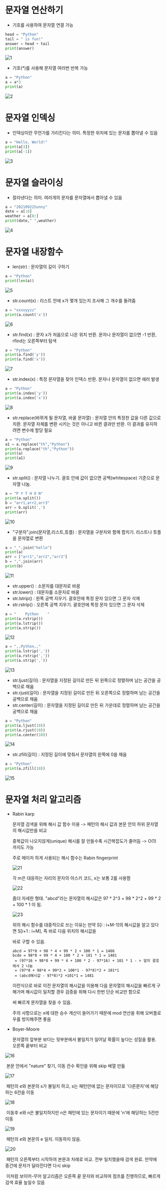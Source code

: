 # 문자열 연산하기

- 기호를 사용하여 문자열 연결 가능

```python
head = "Python"
tail = " is fun!"
answer = head + tail
print(answer)
```

![1](https://user-images.githubusercontent.com/44665707/134286606-a375c0c8-9e43-4516-be74-aac7be045d25.PNG)

- 기호(*)를 사용해 문자열 여러번 반복 가능

```python
a = "Python"
a = a*3
print(a)
```

![2](https://user-images.githubusercontent.com/44665707/134286708-e840a633-9004-4bcf-8bb7-cb0efe12e458.PNG)

# 문자열 인덱싱

- 인덱싱이란 무언가를 가리킨다는 의미. 특정한 위치에 있는 문자를 뽑아낼 수 있음

```python
a = "Hello, World!"
print(a[3])
print(a[-1])
```

![3](https://user-images.githubusercontent.com/44665707/134286845-89708ce9-0c62-4a1e-88a9-70f6b2016227.PNG)

# 문자열 슬라이싱

- 잘라낸다는 의미. 여러개의 문자를 문자열에서 뽑아낼 수 있음

```python
a = "20210922Sunny"
date = a[:8]
weather = a[8:]
print(date," ",weather)
```

![4](https://user-images.githubusercontent.com/44665707/134287037-cdbe8380-f35d-4c68-83d5-6f61972ae9eb.PNG)

# 문자열 내장함수

- len(str) : 문자열의 길이 구하기

```python
a = "Python"
print(len(a))
```

![5](https://user-images.githubusercontent.com/44665707/134287595-5279bfcf-b713-49a5-9f45-f0bfc615fcf9.PNG)

- str.count(x) : 리스트 안에 x가 몇개 있는지 조사해 그 개수를 돌려줌

```python
a = "xxxxyyzz"
print(a.count('x'))
```

![6](https://user-images.githubusercontent.com/44665707/134287666-fb1b8023-1ce4-4213-948a-4de3ac760e0f.PNG)

- str.find(x) : 문자 x가 처음으로 나온 위치 반환. 문자나 문자열이 없으면 -1 반환, rfind는 오른쪽부터 탐색

```python
a = "Python"
print(a.find('y'))
print(a.find('x'))
```

![7](https://user-images.githubusercontent.com/44665707/134287773-4753d4a4-7f9a-4f08-bdd0-abe24de762ab.PNG)

- str.index(x) : 특정 문자열을 찾아 인덱스 반환. 문자나 문자열이 없으면 에러 발생

```python
a = "Python"
print(a.index('y'))
print(a.index('x'))
```

![8](https://user-images.githubusercontent.com/44665707/134287836-0c90c39d-89e1-48d0-881a-5cbb105cb763.PNG)

- str.replace(바뀌게 될 문자열, 바꿀 문자열) : 문자열 안의 특정한 값을 다른 값으로 치환. 문자열 자체를 변환 시키는 것은 아니고 바뀐 결과만 반환. 이 결과를 유지하려면 변수에 할당 필요

```python
a = "Python"
a1 = a.replace("th","Python")
print(a.replace("th","Python"))
print(a)
print(a1)
```

![9](https://user-images.githubusercontent.com/44665707/134287955-48a40f9e-a291-4674-86d1-13e28612d5e6.PNG)

- str.split() : 문자열 나누기. 괄호 안에 값이 없으면 공백(whitespace) 기준으로 문자열 나눔.

```python
a = "P Y T H O N"
print(a.split())
b = "arr1,arr2,arr3"
arr = b.split(',')
print(arr)
```

![10](https://user-images.githubusercontent.com/44665707/134288101-a170d9e0-536c-4949-ab28-72d5ef4f4f94.PNG)

- "구분자".join(문자열,리스트,튜플) : 문자열을 구분자와 함께 합치기. 리스트나 튜플을 문자열로 변환

```python
a = "_".join("hello")
print(a)
arr = ["arr1","arr2","arr3"]
b = ",".join(arr)
print(b)
```

![11](https://user-images.githubusercontent.com/44665707/134288269-98787859-daeb-445c-bcab-06003aa8f3a4.PNG)

- str.upper() : 소문자를 대문자로 바꿈
- str.lower() : 대문자를 소문자로 바꿈
- str.lstrip() : 왼쪽 공백 지우기.  괄호안에 특정 문자 있으면 그 문자 삭제
- str.rstrip() : 오른쪽 공백 지우기. 괄호안에 특정 문자 있으면 그 문자 삭제

```python
a = "    Python    "
print(a.rstrip())
print(a.lstrip())
print(a.strip())
```

![12](https://user-images.githubusercontent.com/44665707/134288440-ae1339c4-ae0d-45cd-a9c2-1dee4aaeeb2e.PNG)

```python
a = ",,Python,,"
print(a.lstrip(','))
print(a.rstrip(','))
print(a.strip(','))
```

![13](https://user-images.githubusercontent.com/44665707/134288549-78ec5bf7-1d13-4e11-aefe-f02e9872990c.PNG)

- str.ljust(길이) : 문자열을 지정된 길이로 만든 뒤 왼쪽으로 정렬하며 남는 공간을 공백으로 채움
- str.rjust(길이) : 문자열을 지정된 길이로 만든 뒤 오른쪽으로 정렬하며 남는 공간을 공백으로 채움
- str.center(길이) : 문자열을 지정된 길이로 만든 뒤 가운데로 정렬하며 남는 공간을 공백으로 채움

```python
a = "Python"
print(a.ljust(10))
print(a.rjust(10))
print(a.center(10))
```

![14](https://user-images.githubusercontent.com/44665707/134288645-f7c44841-6524-492d-a667-43cde8398bf8.PNG)

- str.zfill(길이) : 지정된 길이에 맞춰서 문자열의 왼쪽에 0을 채움

```python
a = "Python"
print(a.zfill(10))
```

![15](https://user-images.githubusercontent.com/44665707/134288760-af42470c-5437-45af-adcb-03d5b688b67c.PNG)



# 문자열 처리 알고리즘

- Rabin karp

  문자열 검색을 위해 해시 값 함수 이용 -> 패턴의 해시 값과 본문 안의 하위 문자열의 해시값만을 비교

  중복값이 나오지않게(unique) 해시를 잘 만들수록 시간복잡도가 줄어듬 -> O(1) 까지도 가능

  주로 메이저 하게 사용되는 해시 함수는 Rabin fingerprint

  ![21](https://user-images.githubusercontent.com/44665707/134462243-96ad51b4-4f19-4ab0-9b52-7881bd42a527.PNG)

  각 m은 대응하는 자리의 문자의 아스키 코드, x는 보통 2를 사용함

  ![22](https://user-images.githubusercontent.com/44665707/134462295-eb877572-f2cc-45d2-94e5-9054a750e3dd.PNG)

  좀더 자세한 형태. "abcd"라는 문자열의 해시값은 97 * 2^3 + 98 * 2^2 + 99 * 2 + 100 * 1 이 됨.  

  ![23](https://user-images.githubusercontent.com/44665707/134463427-c14221e2-f97d-4974-b8ae-1df38b664088.PNG)

  위의 해시 함수를 대중적으로 쓰는 이유는 만약 S[i : i+M-1]의 해시값을 알고 있다면 S[i+1 : i+M], 즉 바로 다음 위치의 해시값을

  바로 구할 수 있음.

  ```
  abcd = 97*8 + 98 * 4 + 99 * 2 + 100 * 1 = 1466
  bcde = 98*8 + 99 * 4 + 100 * 2 + 101 * 1 = 1481
   = (97*16 + 98*8 + 99 * 4 + 100 * 2 - 97*16) + 101 * 1 - > 앞의 괄호에서 2 나눔
   = (97*8 + 98*4 + 99*2 + 100*1 - 97*8)*2 + 101*1
   = (abcd해시값 - 97*8)*2 +101*1 = 1481
  ```

   이런식으로 바로 이전 문자열의 해시값을 이용해 다음 문자열의 해시값을 빠르게 구해가며 해시값이 일치할 경우 검증을 위해 다시 한번 단순 비교만 함으로

   써 빠르게 문자열을 찾을 수 있음.

   주의 사항으로는 x에 대한 승수 계산이 들어가기 때문에 mod 연산을 취해 오버플로우를 방지해주면 좋음

- Boyer-Moore

  문자열의 앞부분 보다는 뒷부분에서 불일치가 일어날 확률이 높다는 성질을 활용. 오른쪽 끝부터 비교

![16](https://user-images.githubusercontent.com/44665707/134460385-c29702df-eaf2-403c-a694-31dd3be7a293.PNG)

​	본문 안에서 "nature" 찾기, 이동 칸수 확인을 위해 skip 배열 만듦

![17](https://user-images.githubusercontent.com/44665707/134460545-39c6545d-bef6-4c57-a533-e55241c66e64.PNG)

​	패턴의 e와 본문의 s가 불일치 하고, s는 패턴안에 없는 문자이므로 '다른문자'에 해당하는 6칸을 이동

![18](https://user-images.githubusercontent.com/44665707/134460589-61ec68a3-1ffd-49aa-99ff-cf4c6d476eb0.PNG)

​	이동후 e와 n은 불일치하지만 n은 패턴에 있는 문자이기 때문에 'n'에 해당하는 5칸만 이동

![19](https://user-images.githubusercontent.com/44665707/134460639-b7b5b3ba-6d45-4f9a-a2d4-429fcf9399fb.PNG)

​	패턴의 e와 본문의 e 일치. 이동하지 않음. 

![20](https://user-images.githubusercontent.com/44665707/134460695-ae684fa5-84aa-48a1-b0d7-7cf68ab8704c.PNG)

​	패턴의 오른쪽부터 시작하여 본문과 차례로 비교. 전부 일치했을때 검색 완료. 만약에 중간에 문자가 달라진다면 다시 skip

​	이처럼 보이어-무어 알고리즘은 오른쪽 끝 문자와 비교하여 점프를 진행하므로, 빠르게 검색 효율 높일수 있음

​	

